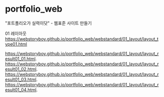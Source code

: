 # portfolio_web

"포트폴리오가 실력이닷" - 웹표준 사이트 만들기   

01 레이아웃   
https://webstoryboy.github.io/portfolio_web/webstandard/01_layout/layout_type01.html   

https://webstoryboy.github.io/portfolio_web/webstandard/01_layout/layout_result01_01.html.  
https://webstoryboy.github.io/portfolio_web/webstandard/01_layout/layout_result01_02.html.  
https://webstoryboy.github.io/portfolio_web/webstandard/01_layout/layout_result01_03.html.  
https://webstoryboy.github.io/portfolio_web/webstandard/01_layout/layout_result01_04.html.  
